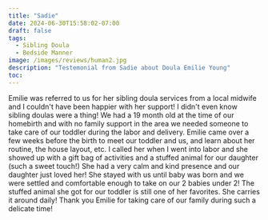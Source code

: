 ```yaml
---
title: "Sadie"
date: 2024-06-30T15:58:02-07:00
draft: false
tags:
  - Sibling Doula
  - Bedside Manner
image: /images/reviews/human2.jpg
description: "Testemonial from Sadie about Doula Emilie Young"
toc:
---
```

Emilie was referred to us for her sibling doula services from a local midwife and I couldn't have been happier with her support! I didn't even know sibling doulas were a thing! We had a 19 month old at the time of our homebirth and with no family support in the area we needed someone to take care of our toddler during the labor and delivery. Emilie came over a few weeks before the birth to meet our toddler and us, and learn about her routine, the house layout, etc. I called her when I went into labor and she showed up with a gift bag of activities and a stuffed animal for our daughter (such a sweet touch!) She had a very calm and kind presence and our daughter just loved her! She stayed with us until baby was born and we were settled and comfortable enough to take on our 2 babies under 2! The stuffed animal she got for our toddler is still one of her favorites. She carries it around daily! Thank you Emilie for taking care of our family during such a delicate time!